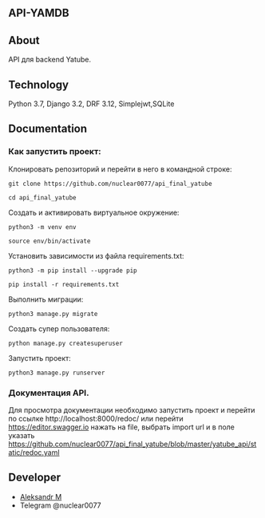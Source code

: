 ## API-YAMDB

## About
API для backend Yatube.

## Technology
Python 3.7, Django 3.2, DRF 3.12, Simplejwt,SQLite

## Documentation

### Как запустить проект:

Клонировать репозиторий и перейти в него в командной строке:

```
git clone https://github.com/nuclear0077/api_final_yatube
```

```
cd api_final_yatube
```

Cоздать и активировать виртуальное окружение:

```
python3 -m venv env
```

```
source env/bin/activate
```

Установить зависимости из файла requirements.txt:

```
python3 -m pip install --upgrade pip
```

```
pip install -r requirements.txt
```

Выполнить миграции:

```
python3 manage.py migrate
```

Создать супер пользователя:

```
python manage.py createsuperuser
```

Запустить проект:

```
python3 manage.py runserver
```

### Документация API.
Для просмотра документации необходимо запустить проект и перейти по ссылке http://localhost:8000/redoc/
или перейти https://editor.swagger.io нажать на file, выбрать import url и в поле указать https://github.com/nuclear0077/api_final_yatube/blob/master/yatube_api/static/redoc.yaml

## Developer

- [Aleksandr M](https://github.com/nuclear0077)
- Telegram @nuclear0077

